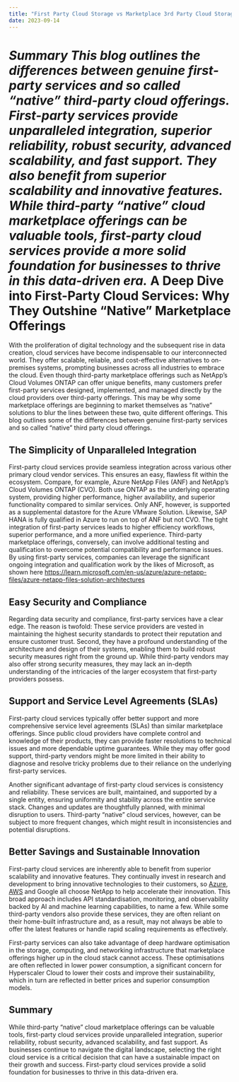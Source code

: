 ```yaml
---
title: "First Party Cloud Storage vs Marketplace 3rd Party Cloud Storage"
date: 2023-09-14
---
```


# *Summary* *This blog outlines the differences between genuine first-party services and so called “native” third-party cloud offerings. First-party services provide unparalleled integration, superior reliability, robust security, advanced scalability, and fast support. They also benefit from superior scalability and innovative features. While third-party “native” cloud marketplace offerings can be valuable tools, first-party cloud services provide a more solid foundation for businesses to thrive in this data-driven era.*  A Deep Dive into First-Party Cloud Services: Why They Outshine “Native” Marketplace Offerings

With the proliferation of digital technology and the subsequent rise in data creation, cloud services have become indispensable to our interconnected world. They offer scalable, reliable, and cost-effective alternatives to on-premises systems, prompting businesses across all industries to embrace the cloud. Even though third-party marketplace offerings such as NetApp’s Cloud Volumes ONTAP can offer unique benefits, many customers prefer first-party services designed, implemented, and managed directly by the cloud providers over third-party offerings. This may be why some marketplace offerings are beginning to market themselves as “native” solutions to blur the lines between these two, quite different offerings. This blog outlines some of the differences between genuine first-party services and so called “native” third party cloud offerings.

## The Simplicity of Unparalleled Integration

First-party cloud services provide seamless integration across various other primary cloud vendor services. This ensures an easy, flawless fit within the ecosystem. Compare, for example, Azure NetApp Files (ANF) and NetApp’s Cloud Volumes ONTAP (CVO). Both use ONTAP as the underlying operating system, providing higher performance, higher availability, and superior functionality compared to similar services. Only ANF, however, is supported as a supplemental datastore for the Azure VMware Solution. Likewise, SAP HANA is fully qualified in Azure to run on top of ANF but not CVO. The tight integration of first-party services leads to higher efficiency workflows, superior performance, and a more unified experience. Third-party marketplace offerings, conversely, can involve additional testing and qualification to overcome potential compatibility and performance issues. By using first-party services, companies can leverage the significant ongoing integration and qualification work by the likes of Microsoft, as shown here <https://learn.microsoft.com/en-us/azure/azure-netapp-files/azure-netapp-files-solution-architectures>

## Easy Security and Compliance

Regarding data security and compliance, first-party services have a clear edge. The reason is twofold: These service providers are vested in maintaining the highest security standards to protect their reputation and ensure customer trust. Second, they have a profound understanding of the architecture and design of their systems, enabling them to build robust security measures right from the ground up. While third-party vendors may also offer strong security measures, they may lack an in-depth understanding of the intricacies of the larger ecosystem that first-party providers possess.

## Support and Service Level Agreements (SLAs)

First-party cloud services typically offer better support and more comprehensive service level agreements (SLAs) than similar marketplace offerings. Since public cloud providers have complete control and knowledge of their products, they can provide faster resolutions to technical issues and more dependable uptime guarantees. While they may offer good support, third-party vendors might be more limited in their ability to diagnose and resolve tricky problems due to their reliance on the underlying first-party services.

Another significant advantage of first-party cloud services is consistency and reliability. These services are built, maintained, and supported by a single entity, ensuring uniformity and stability across the entire service stack. Changes and updates are thoughtfully planned, with minimal disruption to users. Third-party “native” cloud services, however, can be subject to more frequent changes, which might result in inconsistencies and potential disruptions.

## Better Savings and Sustainable Innovation

First-party cloud services are inherently able to benefit from superior scalability and innovative features. They continually invest in research and development to bring innovative technologies to their customers, so [Azure](https://www.netapp.com/blog/azure-netapp-files-general-availability/), [AWS](https://aws.amazon.com/about-aws/whats-new/2021/09/amazon-fsx-netapp-ontap/) and Google all choose NetApp to help accelerate their innovation. This broad approach includes API standardisation, monitoring, and observability backed by AI and machine learning capabilities, to name a few. While some third-party vendors also provide these services, they are often reliant on their home-built infrastructure and, as a result, may not always be able to offer the latest features or handle rapid scaling requirements as effectively.

First-party services can also take advantage of deep hardware optimisation in the storage, computing, and networking infrastructure that marketplace offerings higher up in the cloud stack cannot access. These optimisations are often reflected in lower power consumption, a significant concern for Hyperscaler Cloud to lower their costs and improve their sustainability, which in turn are reflected in better prices and superior consumption models.

## Summary

While third-party “native” cloud marketplace offerings can be valuable tools, first-party cloud services provide unparalleled integration, superior reliability, robust security, advanced scalability, and fast support. As businesses continue to navigate the digital landscape, selecting the right cloud service is a critical decision that can have a sustainable impact on their growth and success. First-party cloud services provide a solid foundation for businesses to thrive in this data-driven era.
